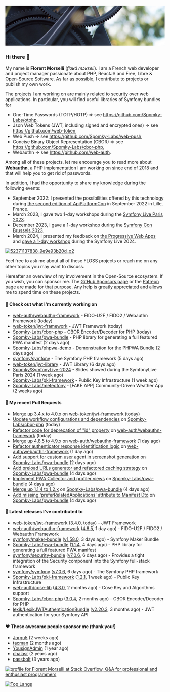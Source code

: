 ![Cover image](1.webp)

### Hi there 👋

My name is **Florent Morselli** (*flɔʁɑ̃ mɔʁseli*). I am a French web developer and project manager passionate about PHP, ReactJS and Free, Libre & Open-Source Software.
As far as possible, I contribute to projects or publish my own work.

The projects I am working on are mainly related to security over web applications. In particular, you will find useful libraries of Symfony bundles for
* One-Time Passwords (TOTP/HOTP) => see https://github.com/Spomky-Labs/otphp,
* Json Web Tokens (JWT, including signed and encrypted ones) => see https://github.com/web-token,
* Web Push => see https://github.com/Spomky-Labs/web-push,
* Concise Binary Object Representation (CBOR) => see https://github.com/Spomky-Labs/cbor-php,
* Webauthn => see https://github.com/web-auth.

Among all of these projects, let me encourage you to read more about [**Webauthn**](https://github.com/web-auth), a PHP implementation I am working on since end of 2018 and that will help you to get rid of passwords.

In addition, I had the opportunity to share my knowledge during the following events:

* September 2022: I presented the possibilities offered by this technology during [the second edition of ApiPlatformCon](https://youtu.be/Y2_0omg1CFk) in September 2022 in Lille, France.
* March 2023, I gave two 1-day workshops during the [Symfony Live Paris 2023](https://live.symfony.com/2023-paris/workshop/maximiser-la-securite-de-vos-applications-avec-le-bundle-security).
* December 2023, I gave a 1-day workshop during the [Symfony Con Brussels 2023](https://live.symfony.com/2023-brussels-con/workshop/road-to-safer-applications).
* March 2024, I presented my feedback on [the Progressive Web Apps](https://live.symfony.com/2024-paris/schedule/de-web-app-a-progressive-web-app) and [gave a 1-day workshop](https://live.symfony.com/2024-paris/workshop#securite-amelioree-et-webauthn-avec-symfony-2) during the Symfony Live 2024.

[![52371137838_9e9e93b20d_o2](https://user-images.githubusercontent.com/1091072/191684778-b9e26104-038d-45c2-a1b3-287233d15ecc.jpg)](https://api-platform.com/con/2022/conferences/webauthn-se-debarrasser-des-mots-de-passe-definitivement/)

Feel free to ask me about all of these FLOSS projects or reach me on any other topics you may want to discuss.

Hereafter an overview of my involvement in the Open-Source ecosystem.
If you wish, you can sponsor me. The [GitHub Sponsors page](https://github.com/sponsors/Spomky/) or the [Patreon page](https://www.patreon.com/FlorentMorselli) are made for that purpose. Any help is greatly appreciated and allows me to spend time on these projects.

#### 👷 Check out what I'm currently working on

- [web-auth/webauthn-framework](https://github.com/web-auth/webauthn-framework) - FIDO-U2F / FIDO2 / Webauthn Framework (today)
- [web-token/jwt-framework](https://github.com/web-token/jwt-framework) - JWT Framework (today)
- [Spomky-Labs/cbor-php](https://github.com/Spomky-Labs/cbor-php) - CBOR Encoder/Decoder for PHP (today)
- [Spomky-Labs/pwa-bundle](https://github.com/Spomky-Labs/pwa-bundle) - PHP library for generating a full featured PWA manifest (2 days ago)
- [Spomky-Labs/phpwa-demo](https://github.com/Spomky-Labs/phpwa-demo) - Demonstration for the PHPWA Bundle (2 days ago)
- [symfony/symfony](https://github.com/symfony/symfony) - The Symfony PHP framework (5 days ago)
- [web-token/jwt-library](https://github.com/web-token/jwt-library) - JWT Library (6 days ago)
- [Spomky/SymfonyLive-2024](https://github.com/Spomky/SymfonyLive-2024) - Slides showed during the SymfonyLive Paris 2024 (1 week ago)
- [Spomky-Labs/pki-framework](https://github.com/Spomky-Labs/pki-framework) - Public Key Infrastructure (1 week ago)
- [Spomky-Labs/meteofony](https://github.com/Spomky-Labs/meteofony) - [FAKE APP] Community-Driven Weather App (2 weeks ago)

#### 🔨 My recent Pull Requests

- [Merge up 3.4.x to 4.0.x](https://github.com/web-token/jwt-framework/pull/551) on [web-token/jwt-framework](https://github.com/web-token/jwt-framework) (today)
- [Update workflow configurations and dependencies](https://github.com/Spomky-Labs/cbor-php/pull/66) on [Spomky-Labs/cbor-php](https://github.com/Spomky-Labs/cbor-php) (today)
- [Refactor code for deprecation of &#34;id&#34; property](https://github.com/web-auth/webauthn-framework/pull/589) on [web-auth/webauthn-framework](https://github.com/web-auth/webauthn-framework) (today)
- [Merge up 4.8.5 to 4.9.x](https://github.com/web-auth/webauthn-framework/pull/588) on [web-auth/webauthn-framework](https://github.com/web-auth/webauthn-framework) (1 day ago)
- [Refactor authenticator response identification logic](https://github.com/web-auth/webauthn-framework/pull/587) on [web-auth/webauthn-framework](https://github.com/web-auth/webauthn-framework) (1 day ago)
- [Add support for custom user agent in screenshot generation](https://github.com/Spomky-Labs/pwa-bundle/pull/166) on [Spomky-Labs/pwa-bundle](https://github.com/Spomky-Labs/pwa-bundle) (2 days ago)
- [Add preload URLs generator and refactored caching strategy](https://github.com/Spomky-Labs/pwa-bundle/pull/163) on [Spomky-Labs/pwa-bundle](https://github.com/Spomky-Labs/pwa-bundle) (4 days ago)
- [Implement PWA Collector and profiler views](https://github.com/Spomky-Labs/pwa-bundle/pull/162) on [Spomky-Labs/pwa-bundle](https://github.com/Spomky-Labs/pwa-bundle) (4 days ago)
- [Merge up 1.1.4 to 1.2.x](https://github.com/Spomky-Labs/pwa-bundle/pull/161) on [Spomky-Labs/pwa-bundle](https://github.com/Spomky-Labs/pwa-bundle) (4 days ago)
- [Add missing &#39;preferRelatedApplications&#39; attribute to Manifest Dto](https://github.com/Spomky-Labs/pwa-bundle/pull/160) on [Spomky-Labs/pwa-bundle](https://github.com/Spomky-Labs/pwa-bundle) (4 days ago)

#### 🔭 Latest releases I've contributed to

- [web-token/jwt-framework](https://github.com/web-token/jwt-framework) ([3.4.0](https://github.com/web-token/jwt-framework/releases/tag/3.4.0), today) - JWT Framework
- [web-auth/webauthn-framework](https://github.com/web-auth/webauthn-framework) ([4.8.5](https://github.com/web-auth/webauthn-framework/releases/tag/4.8.5), 1 day ago) - FIDO-U2F / FIDO2 / Webauthn Framework
- [symfony/maker-bundle](https://github.com/symfony/maker-bundle) ([v1.58.0](https://github.com/symfony/maker-bundle/releases/tag/v1.58.0), 3 days ago) - Symfony Maker Bundle
- [Spomky-Labs/pwa-bundle](https://github.com/Spomky-Labs/pwa-bundle) ([1.1.4](https://github.com/Spomky-Labs/pwa-bundle/releases/tag/1.1.4), 4 days ago) - PHP library for generating a full featured PWA manifest
- [symfony/security-bundle](https://github.com/symfony/security-bundle) ([v7.0.6](https://github.com/symfony/security-bundle/releases/tag/v7.0.6), 6 days ago) - Provides a tight integration of the Security component into the Symfony full-stack framework
- [symfony/symfony](https://github.com/symfony/symfony) ([v7.0.6](https://github.com/symfony/symfony/releases/tag/v7.0.6), 6 days ago) - The Symfony PHP framework
- [Spomky-Labs/pki-framework](https://github.com/Spomky-Labs/pki-framework) ([1.2.1](https://github.com/Spomky-Labs/pki-framework/releases/tag/1.2.1), 1 week ago) - Public Key Infrastructure
- [web-auth/cose-lib](https://github.com/web-auth/cose-lib) ([4.3.0](https://github.com/web-auth/cose-lib/releases/tag/4.3.0), 2 months ago) - Cose Key and Algorithms support
- [Spomky-Labs/cbor-php](https://github.com/Spomky-Labs/cbor-php) ([3.0.4](https://github.com/Spomky-Labs/cbor-php/releases/tag/3.0.4), 2 months ago) - CBOR Encoder/Decoder for PHP
- [lexik/LexikJWTAuthenticationBundle](https://github.com/lexik/LexikJWTAuthenticationBundle) ([v2.20.3](https://github.com/lexik/LexikJWTAuthenticationBundle/releases/tag/v2.20.3), 3 months ago) - JWT authentication for your Symfony API

#### ❤️ These awesome people sponsor me (thank you!)

- [Jorgu5](https://github.com/Jorgu5) (2 weeks ago)
- [tacman](https://github.com/tacman) (2 months ago)
- [YousignAdmin](https://github.com/YousignAdmin) (1 year ago)
- [chalasr](https://github.com/chalasr) (2 years ago)
- [passbolt](https://github.com/passbolt) (3 years ago)

<a href="https://stackoverflow.com/users/2157818/florent-morselli"><img src="https://stackoverflow.com/users/flair/2157818.png" width="208" height="58" alt="profile for Florent Morselli at Stack Overflow, Q&amp;A for professional and enthusiast programmers" title="profile for Florent Morselli at Stack Overflow, Q&amp;A for professional and enthusiast programmers"></a>

[![Top Langs](https://wakatime.com/share/@Spomky/aa41d408-c524-4a5f-936d-0b9446698abd.svg)](https://wakatime.com/@Spomky)
